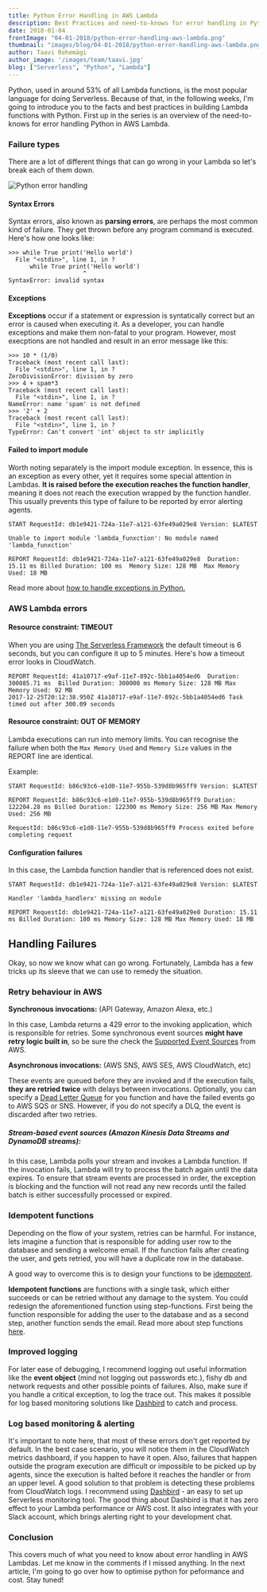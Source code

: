 ```yaml
---
title: Python Error Handling in AWS Lambda
description: Best Practices and need-to-knows for error handling in Python AWS Lambdas.
date: 2018-01-04
frontImage: "04-01-2018/python-error-handling-aws-lambda.png"
thumbnail: "images/blog/04-01-2018/python-error-handling-aws-lambda.png"
author: Taavi Rehemägi
author_image: '/images/team/taavi.jpg'
blog: ["Serverless", "Python", "Lambda"]
---
```


Python, used in around 53% of all Lambda functions, is the most popular language for doing Serverless. Because of that, in the following weeks, I'm going to introduce you to the facts and best practices in building Lambda functions with Python. First up in the series is an overview of the need-to-knows for error handling Python in AWS Lambda.

### Failure types
There are a lot of different things that can go wrong in your Lambda so let's break each of them down.

![Python error handling](/images/blog/04-01-2018/python-error-handling-aws-lambda.png)

#### Syntax Errors
Syntax errors, also known as **parsing errors**, are perhaps the most common kind of failure. They get thrown before any program command is executed. Here's how one looks like: 

```
>>> while True print('Hello world')
  File "<stdin>", line 1, in ?
      while True print('Hello world')
                     ^
SyntaxError: invalid syntax
```

#### Exceptions
**Exceptions** occur if a statement or expression is syntatically correct but an error is caused when executing it. As a developer, you can handle exceptions and make them non-fatal to your program. However, most execptions are not handled and result in an error message like this:

```
>>> 10 * (1/0)
Traceback (most recent call last):
  File "<stdin>", line 1, in ?
ZeroDivisionError: division by zero
>>> 4 + spam*3
Traceback (most recent call last):
  File "<stdin>", line 1, in ?
NameError: name 'spam' is not defined
>>> '2' + 2
Traceback (most recent call last):
  File "<stdin>", line 1, in ?
TypeError: Can't convert 'int' object to str implicitly
```

#### Failed to import module
Worth noting separately is the import module exception. In essence, this is an exception as every other, yet it requires some special attention in Lambdas. **It is raised before the execution reaches the function handler**, meaning it does not reach the execution wrapped by the function handler. This usually prevents this type of failure to be reported by error alerting agents.

```
START RequestId: db1e9421-724a-11e7-a121-63fe49a029e8 Version: $LATEST

Unable to import module 'lambda_funxction': No module named 'lambda_funxction'

REPORT RequestId: db1e9421-724a-11e7-a121-63fe49a029e8  Duration: 15.11 ms Billed Duration: 100 ms  Memory Size: 128 MB  Max Memory Used: 18 MB
```

Read more about <a href='https://docs.python.org/3.3/tutorial/errors.html' target='_blank'>how to handle exceptions in Python.</a>

### AWS Lambda errors

#### Resource constraint: TIMEOUT
When you are using <a href='https://serverless.com/framework/docs/providers/aws/guide/functions/' target='_blank'>The Serverless Framework</a> the default timeout is 6 seconds, but you can configure it up to 5 minutes. Here's how a timeout error looks in CloudWatch.
```
REPORT RequestId: 41a10717-e9af-11e7-892c-5bb1a4054ed6  Duration: 300085.71 ms  Billed Duration: 300000 ms Memory Size: 128 MB Max Memory Used: 92 MB
2017-12-25T20:12:38.950Z 41a10717-e9af-11e7-892c-5bb1a4054ed6 Task timed out after 300.09 seconds
```

#### Resource constraint: OUT OF MEMORY
Lambda executions can run into memory limits. You can recognise the failure when both the `Max Memory Used` and `Memory Size` values in the REPORT line are identical.

Example:
```
START RequestId: b86c93c6-e1d0-11e7-955b-539d8b965ff9 Version: $LATEST

REPORT RequestId: b86c93c6-e1d0-11e7-955b-539d8b965ff9 Duration: 122204.28 ms Billed Duration: 122300 ms Memory Size: 256 MB Max Memory Used: 256 MB

RequestId: b86c93c6-e1d0-11e7-955b-539d8b965ff9 Process exited before completing request
```

#### Configuration failures
In this case, the Lambda function handler that is referenced does not exist.

```
START RequestId: db1e9421-724a-11e7-a121-63fe49a029e8 Version: $LATEST

Handler 'lambda_handlerx' missing on module

REPORT RequestId: db1e9421-724a-11e7-a121-63fe49a029e8 Duration: 15.11 ms Billed Duration: 100 ms Memory Size: 128 MB Max Memory Used: 18 MB
```

## Handling Failures
Okay, so now we know what can go wrong. Fortunately, Lambda has a few tricks up its sleeve that we can use to remedy the situation.

### Retry behaviour in AWS

**Synchronous invocations:** (API Gateway, Amazon Alexa, etc.)

In this case, Lambda returns a 429 error to the invoking application, which is responsible for retries. Some synchronous event sources **might have retry logic built in**, so be sure the check the <a href='https://docs.aws.amazon.com/lambda/latest/dg/invoking-lambda-function.html' target='_blank'>Supported Event Sources</a> from AWS.


**Asynchronous invocations:** (AWS SNS, AWS SES, AWS CloudWatch, etc)

These events are queued before they are invoked and if the execution fails, **they are retried twice** with delays between invocations. Optionally, you can specify a <a href='https://docs.aws.amazon.com/lambda/latest/dg/dlq.html' target='_blank'>Dead Letter Queue</a> for you function and have the failed events go to AWS SQS or SNS. However, if you do not specify a DLQ, the event is discarded after two retries.

##### **Stream-based event sources** (Amazon Kinesis Data Streams and DynamoDB streams):
In this case, Lambda polls your stream and invokes a Lambda function. If the invocation fails, Lambda will try to process the batch again until the data expires.
To ensure that stream events are processed in order, the exception is blocking and the function will not read any new records until the failed batch is either successfully processed or expired.

### Idempotent functions
Depending on the flow of your system, retries can be harmful. For instance, lets imagine a function that is responsible for adding user row to the database and sending a welcome email. If the function fails after creating the user, and gets retried, you will have a duplicate row in the database.

A good way to overcome this is to design your functions to be <a href='http://www.restapitutorial.com/lessons/idempotency.html' target='_blank'>idempotent</a>.

**Idempotent functions** are functions with a single task, which either succeeds or can be retried without any damage to the system. You could redesign the aforementioned function using step-functions. First being the function responsible for adding the user to the database and as a second step, another function sends the email. Read more about step functions <a href='https://aws.amazon.com/step-functions/' target='_blank'>here</a>.


### Improved logging

For later ease of debugging, I recommend logging out useful information like the **event object** (mind not logging out passwords etc.), fishy db and network requests and other possible points of failures. Also, make sure if you handle a critical exception, to log the trace out. This makes it possible for log based monitoring solutions like <a href='https://dashbird.io' target='_blank'>Dashbird</a> to catch and process.

### Log based monitoring & alerting

It's important to note here, that most of these errors don't get reported by default. In the best case scenario, you will notice them in the CloudWatch metrics dashboard, if you happen to have it open. Also, failures that happen outside the program execution are difficult or impossible to be picked up by agents, since the execution is halted before it reaches the handler or from an upper level. A good solution to that problem is detecting these problems from CloudWatch logs. I recommend
using <a href='https://dashbird.io' target='_blank'>Dashbird</a> - an easy to set up Serverless monitoring tool. The good thing about Dashbird is that it has zero effect to your Lambda performance or AWS cost. It also integrates with your Slack account, which brings alerting right to your development chat.

### Conclusion

This covers much of what you need to know about error handling in AWS Lambdas. Let me know in the comments if I missed anything. In the next article, I'm going to go over how to optimise python for peformance and cost. Stay tuned!
